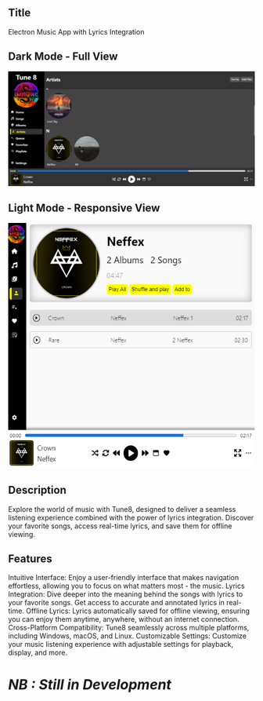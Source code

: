## Title
Electron Music App with Lyrics Integration

## Dark Mode - Full View
![Dark mode](./public/my_images/tune8/fullscreen_dark.png)

## Light Mode - Responsive View
<img src='./public/my_images/tune8/responsive_light.png' alt='not found' height='500px'/>

## Description
Explore the world of music with Tune8, designed to deliver a seamless listening experience combined with the power of lyrics integration. Discover your favorite songs, access real-time lyrics, and save them for offline viewing.

## Features
Intuitive Interface: Enjoy a user-friendly interface that makes navigation effortless, allowing you to focus on what matters most - the music.
Lyrics Integration: Dive deeper into the meaning behind the songs with lyrics to your favorite songs. Get access to accurate and annotated lyrics in real-time.
Offline Lyrics: Lyrics automatically saved for offline viewing, ensuring you can enjoy them anytime, anywhere, without an internet connection.
Cross-Platform Compatibility: Tune8 seamlessly across multiple platforms, including Windows, macOS, and Linux.
Customizable Settings: Customize your music listening experience with adjustable settings for playback, display, and more.

# ***NB : Still in Development***